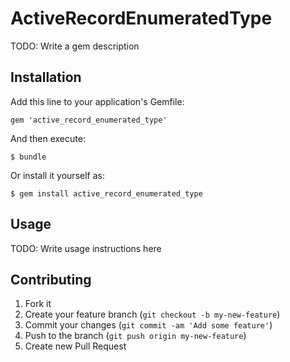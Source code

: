 # ActiveRecordEnumeratedType

TODO: Write a gem description

## Installation

Add this line to your application's Gemfile:

    gem 'active_record_enumerated_type'

And then execute:

    $ bundle

Or install it yourself as:

    $ gem install active_record_enumerated_type

## Usage

TODO: Write usage instructions here

## Contributing

1. Fork it
2. Create your feature branch (`git checkout -b my-new-feature`)
3. Commit your changes (`git commit -am 'Add some feature'`)
4. Push to the branch (`git push origin my-new-feature`)
5. Create new Pull Request
